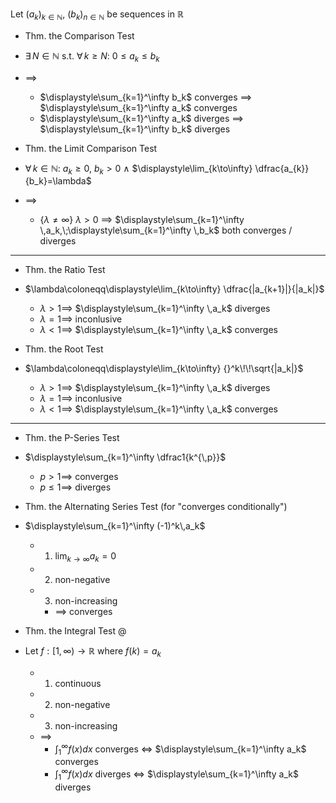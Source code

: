 
Let $(a_{k})_{k\in\mathbb{N}}$, $(b_{k})_{n\in\mathbb{N}}$ be sequences in $\mathbb{R}$

- Thm.  the Comparison Test
- $\exists\,N \in\mathbb{N}$  s.t. $\forall\,k\geq N$:  $0\leq a_k\leq b_k$
- $\implies$
	- $\displaystyle\sum_{k=1}^\infty b_k$ converges $\implies$ $\displaystyle\sum_{k=1}^\infty a_k$ converges
	- $\displaystyle\sum_{k=1}^\infty a_k$ diverges $\implies$ $\displaystyle\sum_{k=1}^\infty b_k$ diverges

- Thm.  the Limit Comparison Test
- $\forall\,k\in\mathbb{N}$:  $a_k\geq0$, $b_k>0$  $\land$  $\displaystyle\lim_{k\to\infty} \dfrac{a_{k}}{b_k}=\lambda$
- $\implies$
	- {$\lambda \neq \infty$}  $\lambda>0$ $\implies$ $\displaystyle\sum_{k=1}^\infty \,a_k,\;\displaystyle\sum_{k=1}^\infty \,b_k$  both  converges / diverges 

----

- Thm.  the Ratio Test
- $\lambda\coloneqq\displaystyle\lim_{k\to\infty} \dfrac{|a_{k+1}|}{|a_k|}$
	- $\lambda>1\implies$ $\displaystyle\sum_{k=1}^\infty \,a_k$ diverges
	- $\lambda=1\implies$ inconlusive
	- $\lambda<1\implies$ $\displaystyle\sum_{k=1}^\infty \,a_k$ converges

- Thm.  the Root Test
- $\lambda\coloneqq\displaystyle\lim_{k\to\infty} {}^k\!\!\sqrt{|a_k|}$
	- $\lambda>1\implies$ $\displaystyle\sum_{k=1}^\infty \,a_k$ diverges
	- $\lambda=1\implies$ inconlusive
	- $\lambda<1\implies$ $\displaystyle\sum_{k=1}^\infty \,a_k$ converges

---


- Thm.  the P-Series Test
- $\displaystyle\sum_{k=1}^\infty \dfrac1{k^{\,p}}$
	- $p>1\implies$ converges
	- $p\leq1\implies$ diverges

- Thm.  the Alternating Series Test  (for "converges conditionally")
- $\displaystyle\sum_{k=1}^\infty (-1)^k\,a_k$
	- 1. $\displaystyle\lim_{k\to\infty} a_k=0$
	- 2. non-negative
	- 3. non-increasing
		- $\implies$ converges

- Thm.  the Integral Test @
- Let  $f:[1,\,\infty)\to\mathbb{R}$  where  $f(k)=a_k$
	- 1. continuous
	- 2. non-negative
	- 3. non-increasing
	- $\implies$
		- $\displaystyle\int_1^{\infty} f(x)dx$ converges $\iff$  $\displaystyle\sum_{k=1}^\infty a_k$ converges
		- $\displaystyle\int_1^{\infty} f(x)dx$ diverges $\iff$  $\displaystyle\sum_{k=1}^\infty a_k$ diverges